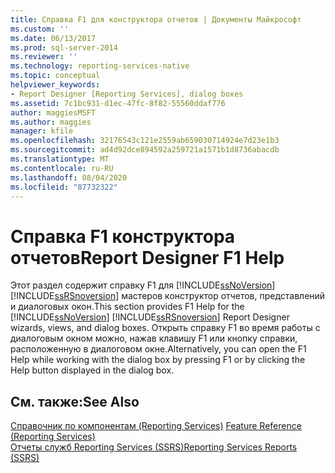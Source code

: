 ```yaml
---
title: Справка F1 для конструктора отчетов | Документы Майкрософт
ms.custom: ''
ms.date: 06/13/2017
ms.prod: sql-server-2014
ms.reviewer: ''
ms.technology: reporting-services-native
ms.topic: conceptual
helpviewer_keywords:
- Report Designer [Reporting Services], dialog boxes
ms.assetid: 7c1bc931-d1ec-47fc-8f82-55560ddaf776
author: maggiesMSFT
ms.author: maggies
manager: kfile
ms.openlocfilehash: 32176543c121e2559ab659030714924e7d23e1b3
ms.sourcegitcommit: ad4d92dce894592a259721a1571b1d8736abacdb
ms.translationtype: MT
ms.contentlocale: ru-RU
ms.lasthandoff: 08/04/2020
ms.locfileid: "87732322"
---
```

# <a name="report-designer-f1-help"></a><span data-ttu-id="c75c2-102">Справка F1 конструктора отчетов</span><span class="sxs-lookup"><span data-stu-id="c75c2-102">Report Designer F1 Help</span></span>
  <span data-ttu-id="c75c2-103">Этот раздел содержит справку F1 для [!INCLUDE[ssNoVersion](../../includes/ssnoversion-md.md)] [!INCLUDE[ssRSnoversion](../../includes/ssrsnoversion-md.md)] мастеров конструктор отчетов, представлений и диалоговых окон.</span><span class="sxs-lookup"><span data-stu-id="c75c2-103">This section provides F1 Help for the [!INCLUDE[ssNoVersion](../../includes/ssnoversion-md.md)] [!INCLUDE[ssRSnoversion](../../includes/ssrsnoversion-md.md)] Report Designer wizards, views, and dialog boxes.</span></span> <span data-ttu-id="c75c2-104">Открыть справку F1 во время работы с диалоговым окном можно, нажав клавишу F1 или кнопку справки, расположенную в диалоговом окне.</span><span class="sxs-lookup"><span data-stu-id="c75c2-104">Alternatively, you can open the F1 Help while working with the dialog box by pressing F1 or by clicking the Help button displayed in the dialog box.</span></span>  
  
## <a name="see-also"></a><span data-ttu-id="c75c2-105">См. также:</span><span class="sxs-lookup"><span data-stu-id="c75c2-105">See Also</span></span>  
 <span data-ttu-id="c75c2-106">[Справочник по компонентам &#40;Reporting Services&#41;](../feature-reference-reporting-services.md) </span><span class="sxs-lookup"><span data-stu-id="c75c2-106">[Feature Reference &#40;Reporting Services&#41;](../feature-reference-reporting-services.md) </span></span>  
 [<span data-ttu-id="c75c2-107">Отчеты служб Reporting Services &#40;SSRS&#41;</span><span class="sxs-lookup"><span data-stu-id="c75c2-107">Reporting Services Reports &#40;SSRS&#41;</span></span>](../reports/reporting-services-reports-ssrs.md)  
  
  
